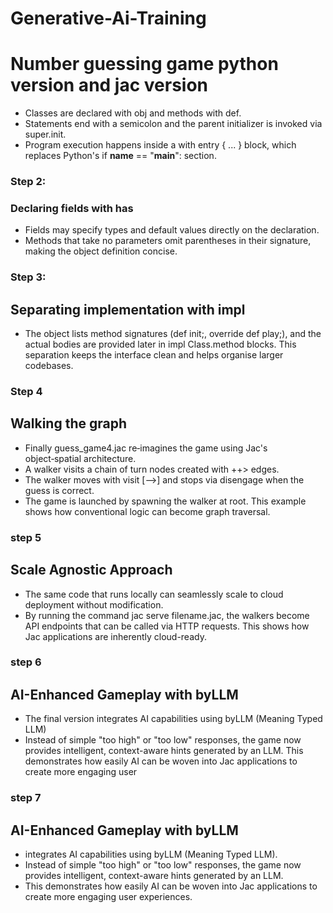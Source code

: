 # Generative-Ai-Training

# Number guessing game python version and jac version

-  Classes are declared with obj and methods with def. 
-  Statements end with a semicolon and the parent initializer is invoked via super.init. 
- Program execution happens inside a with entry { ... } block, which replaces Python's if __name__ == "__main__": section. 


### Step 2:
### Declaring fields with has
- Fields may specify types and default values directly on the declaration. 
- Methods that take no parameters omit parentheses in their signature, making the object definition concise.

### Step 3:
## Separating implementation with impl
- The object lists method signatures (def init;, override def play;), and the actual bodies are provided later in impl Class.method blocks. This separation keeps the interface clean and helps organise larger codebases.

### Step 4 
## Walking the graph
- Finally guess_game4.jac re‑imagines the game using Jac's object‑spatial architecture. 
- A walker visits a chain of turn nodes created with ++> edges. 
- The walker moves with visit [-->] and stops via disengage when the guess is correct. 
- The game is launched by spawning the walker at root. This example shows how conventional logic can become graph traversal.

### step 5
## Scale Agnostic Approach
- The same code that runs locally can seamlessly scale to cloud deployment without modification.
- By running the command jac serve filename.jac, the walkers become API endpoints that can be called via HTTP requests. This shows how Jac applications are inherently cloud-ready.

### step 6
##  AI-Enhanced Gameplay with byLLM
- The final version integrates AI capabilities using byLLM (Meaning Typed LLM)
- Instead of simple "too high" or "too low" responses, the game now provides intelligent, context-aware hints generated by an LLM. This demonstrates how easily AI can be woven into Jac applications to create more engaging user

### step 7
## AI-Enhanced Gameplay with byLLM
-  integrates AI capabilities using byLLM (Meaning Typed LLM).
- Instead of simple "too high" or "too low" responses, the game now provides intelligent, context-aware hints generated by an LLM. 
- This demonstrates how easily AI can be woven into Jac applications to create more engaging user experiences.
